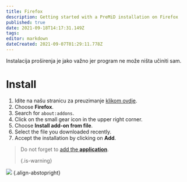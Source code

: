 ```yaml
---
title: Firefox
description: Getting started with a PreMiD installation on Firefox
published: true
date: 2021-09-18T14:17:31.149Z
tags: 
editor: markdown
dateCreated: 2021-09-07T01:29:11.778Z
---
```


Instalacija proširenja je jako važno jer program ne može ništa učiniti sam.

# Install
1. Idite na našu stranicu za preuzimanje [klikom ovdje](https://premid.app/downloads).
2. Choose **Firefox**.
3. Search for `about:addons`.
4. Click on the small gear icon in the upper right corner.
5. Choose **Install add-on from file**.
6. Select the file you downloaded recently.
7. Accept the installation by clicking on **Add**.

> Do not forget to [add the **application**](/install). 
> 
> {.is-warning}

![](https://img.icons8.com/color/2x/firefox.png) {.align-abstopright}
